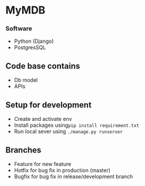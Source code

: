 # MyMDB

### Software

* Python (Django)
* PostgresSQL 

## Code base contains 
* Db model
* APIs

## Setup for development
* Create and activate env
* Install packages using`pip install requirement.txt`
* Run local sever using `./manage.py runserver `

## Branches

* Feature for new feature
* Hotfix for bug fix in production (master)
* Bugfix for bug fix in release/development branch
